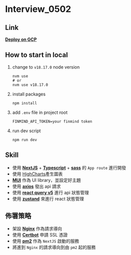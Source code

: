 # Interview_0502

## Link

**[Deploy on GCP](https://interview0505.jerryjie.site/)**

## How to start in local

1. change to `v18.17.0` node version

   ```shell
   nvm use
   # or
   nvm use v18.17.0
   ```

2. install packages

   ```shell
   npm install
   ```

3. add `.env` file in project root

   ```env
   FINMIND_API_TOKEN=your finmind token
   ```

4. run dev script

   ```shell
   npm run dev
   ```

## Skill

- 使用 **[NextJS](https://nextjs.org/)** + **[Typescript](https://www.typescriptlang.org/)** + **[sass](https://sass-lang.com/)** 的 `App route` 進行開發
- 使用 [HighCharts](https://www.highcharts.com/)產生圖表
- **[MUI](https://mui.com/)** 作為 UI library，並設定好主題
- 使用 **[axios](https://github.com/axios/axios)** 發出 api 請求
- 使用 **[react query v5](https://tanstack.com/query/v5/docs/framework/react/overview)** 進行 api 狀態管理
- 使用 **[zustand](https://github.com/pmndrs/zustand)** 來進行 react 狀態管理

## 佈署策略

- 架設 **[Nginx](https://github.com/pmndrs/zustand)** 作為請求導向
- 使用 **[Certbot](https://certbot.eff.org/)** 申請 SSL 憑證
- 使用 **[pm2](https://pm2.keymetrics.io/)** 作為 `NextJS` 啟動的服務
- 將進到 `Nginx` 的請求導向到由 `pm2` 起的服務

